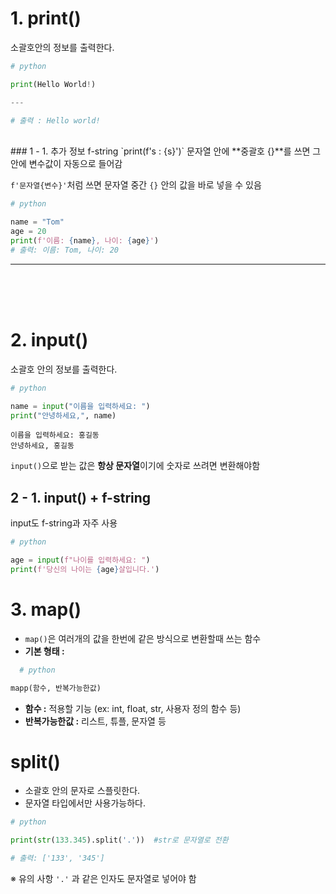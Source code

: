 # 1. print()
소괄호안의 정보를 출력한다.

``` py
# python

print(Hello World!)

---

# 출력 : Hello world!
```
<br>
### 1 - 1. 추가 정보 f-string
`print(f's : {s}')`
문자열 안에 **중괄호 {}**를 쓰면
그 안에 변수값이 자동으로 들어감

`f'문자열{변수}'`처럼 쓰면
문자열 중간 `{}` 안의 값을 바로 넣을 수 있음

```py
# python

name = "Tom"
age = 20
print(f'이름: {name}, 나이: {age}')
# 출력: 이름: Tom, 나이: 20
```
___
<br>
<br>
<br>

# 2. input()
소괄호 안의 정보를 출력한다.

```py
# python

name = input("이름을 입력하세요: ")
print("안녕하세요,", name)
```
```
이름을 입력하세요: 홍길동
안녕하세요, 홍길동
```
`input()`으로 받는 값은 **항상 문자열**이기에 숫자로 쓰려면 변환해야함

## 2 - 1. input() + f-string
input도 f-string과 자주 사용
```py
# python

age = input(f"나이를 입력하세요: ")
print(f'당신의 나이는 {age}살입니다.')
```
# 3. map()
- `map()`은 여러개의 값을 한번에 같은 방식으로 변환할때 쓰는 함수
- **기본 형태 :**
```py
  # python

mapp(함수, 반복가능한값)
```
- **함수 :** 적용할 기능 (ex: int, float, str, 사용자 정의 함수 등)
- **반복가능한값 :** 리스트, 튜플, 문자열 등

# split()
- 소괄호 안의 문자로 스플릿한다.
- 문자열 타입에서만 사용가능하다.

```py
# python

print(str(133.345).split('.'))  #str로 문자열로 전환

# 출력: ['133', '345']
```
※ 유의 사항 `'.'` 과 같은 인자도 문자열로 넣어야 함
















